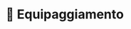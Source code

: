 ---
title: 🧰 Equipaggiamento
# Prev/next pager order (if `docs_section_pager` enabled in `params.toml`)
description: Come i punteggi caratteristica possono essere utilizzati durante la campagna di gioco.
sidebar:
    order: 2
    badge:
        text: TODO
---